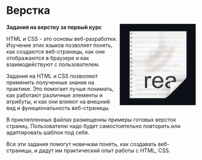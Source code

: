 # Верстка

**Задания на верстку за первый курс**
<img src="icon.png" align="right" />

HTML и CSS - это основы веб-разработки. Изучение этих языков позволяет понять, как создаются веб-страницы, как они отображаются в браузере и как взаимодействуют с пользователем.

Задания на HTML и CSS позволяют применить полученные знания на практике. Это помогает лучше понимать, как работают различные элементы и атрибуты, и как они влияют на внешний вид и функциональность веб-страницы.

В приклепленных файлах размещенны примеры готовых версток страниц. Пользователю надо будет самостоятельно повторить или адаптировать шаблон под себя.

Все эти задания помогут новичкам понять, как создавать веб-страницы, и дадут им практический опыт работы с HTML, CSS.
